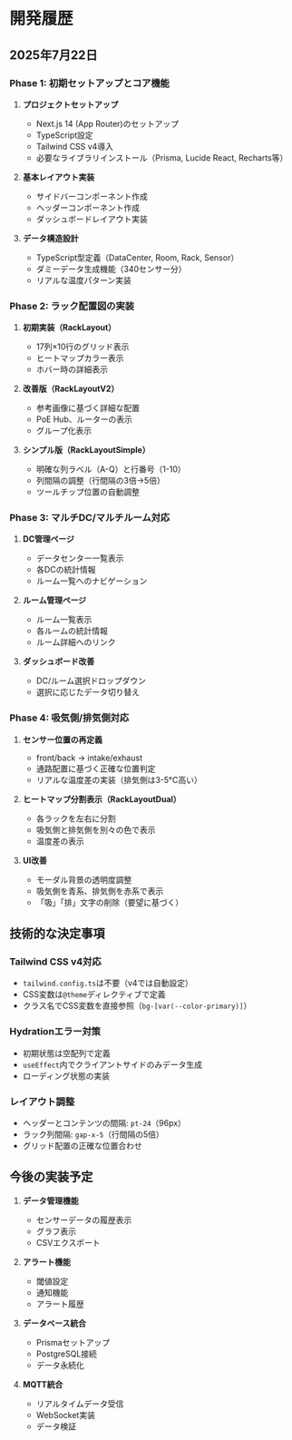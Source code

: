 # 開発履歴

## 2025年7月22日

### Phase 1: 初期セットアップとコア機能

1. **プロジェクトセットアップ**
   - Next.js 14 (App Router)のセットアップ
   - TypeScript設定
   - Tailwind CSS v4導入
   - 必要なライブラリインストール（Prisma, Lucide React, Recharts等）

2. **基本レイアウト実装**
   - サイドバーコンポーネント作成
   - ヘッダーコンポーネント作成
   - ダッシュボードレイアウト実装

3. **データ構造設計**
   - TypeScript型定義（DataCenter, Room, Rack, Sensor）
   - ダミーデータ生成機能（340センサー分）
   - リアルな温度パターン実装

### Phase 2: ラック配置図の実装

1. **初期実装（RackLayout）**
   - 17列×10行のグリッド表示
   - ヒートマップカラー表示
   - ホバー時の詳細表示

2. **改善版（RackLayoutV2）**
   - 参考画像に基づく詳細な配置
   - PoE Hub、ルーターの表示
   - グループ化表示

3. **シンプル版（RackLayoutSimple）**
   - 明確な列ラベル（A-Q）と行番号（1-10）
   - 列間隔の調整（行間隔の3倍→5倍）
   - ツールチップ位置の自動調整

### Phase 3: マルチDC/マルチルーム対応

1. **DC管理ページ**
   - データセンター一覧表示
   - 各DCの統計情報
   - ルーム一覧へのナビゲーション

2. **ルーム管理ページ**
   - ルーム一覧表示
   - 各ルームの統計情報
   - ルーム詳細へのリンク

3. **ダッシュボード改善**
   - DC/ルーム選択ドロップダウン
   - 選択に応じたデータ切り替え

### Phase 4: 吸気側/排気側対応

1. **センサー位置の再定義**
   - front/back → intake/exhaust
   - 通路配置に基づく正確な位置判定
   - リアルな温度差の実装（排気側は3-5°C高い）

2. **ヒートマップ分割表示（RackLayoutDual）**
   - 各ラックを左右に分割
   - 吸気側と排気側を別々の色で表示
   - 温度差の表示

3. **UI改善**
   - モーダル背景の透明度調整
   - 吸気側を青系、排気側を赤系で表示
   - 「吸」「排」文字の削除（要望に基づく）

## 技術的な決定事項

### Tailwind CSS v4対応
- `tailwind.config.ts`は不要（v4では自動設定）
- CSS変数は`@theme`ディレクティブで定義
- クラス名でCSS変数を直接参照（`bg-[var(--color-primary)]`）

### Hydrationエラー対策
- 初期状態は空配列で定義
- `useEffect`内でクライアントサイドのみデータ生成
- ローディング状態の実装

### レイアウト調整
- ヘッダーとコンテンツの間隔: `pt-24`（96px）
- ラック列間隔: `gap-x-5`（行間隔の5倍）
- グリッド配置の正確な位置合わせ

## 今後の実装予定

1. **データ管理機能**
   - センサーデータの履歴表示
   - グラフ表示
   - CSVエクスポート

2. **アラート機能**
   - 閾値設定
   - 通知機能
   - アラート履歴

3. **データベース統合**
   - Prismaセットアップ
   - PostgreSQL接続
   - データ永続化

4. **MQTT統合**
   - リアルタイムデータ受信
   - WebSocket実装
   - データ検証
